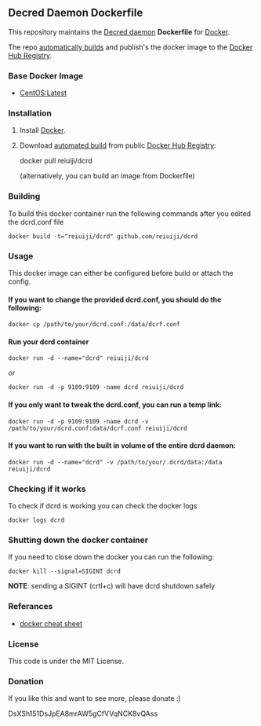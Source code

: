 ## Decred Daemon Dockerfile

This repository maintains the [Decred daemon](http://decred.org/) **Dockerfile** for [Docker](https://www.docker.com/).

The repo [automatically builds](https://registry.hub.docker.com/u/reiuiji/dcrd/) and publish's the docker image to the [Docker Hub Registry](https://registry.hub.docker.com/).

### Base Docker Image

* [CentOS:Latest](https://github.com/docker-library/docs/tree/master/centos)

### Installation

1. Install [Docker](https://www.docker.com/).

2. Download [automated build](https://registry.hub.docker.com/u/reiuiji/dcrd/) from public [Docker Hub Registry](https://registry.hub.docker.com/):

   docker pull reiuiji/dcrd

   (alternatively, you can build an image from Dockerfile)

### Building
To build this docker container run the following commands after you edited the dcrd.conf file

    docker build -t="reiuiji/dcrd" github.com/reiuiji/dcrd

### Usage
This docker image can either be configured before build or attach the config.

#### If you want to change the provided dcrd.conf, you should do the following:

    docker cp /path/to/your/dcrd.conf:/data/dcrf.conf

#### Run your dcrd container

    docker run -d --name="dcrd" reiuiji/dcrd

or

    docker run -d -p 9109:9109 -name dcrd reiuiji/dcrd

#### If you only want to tweak the dcrd.conf, you can run a temp link:

    docker run -d -p 9109:9109 -name dcrd -v /path/to/your/dcrd.conf:data/dcrf.conf reiuiji/dcrd

#### If you want to run with the built in volume of the entire dcrd daemon:

    docker run -d --name="dcrd" -v /path/to/your/.dcrd/data:/data reiuiji/dcrd

### Checking if it works
To check if dcrd is working you can check the docker logs

    docker logs dcrd

### Shutting down the docker container
If you need to close down the docker you can run the following:

    docker kill --signal=SIGINT dcrd

**NOTE**: sending a SIGINT (crtl+c) will have dcrd shutdown safely

### Referances
 * [docker cheat sheet](https://github.com/wsargent/docker-cheat-sheet)

### License
This code is under the MIT License.

### Donation
If you like this and want to see more, please donate :)

DsXSh151DsJpEA8mrAW5gCfVVqNCK8vQAss
